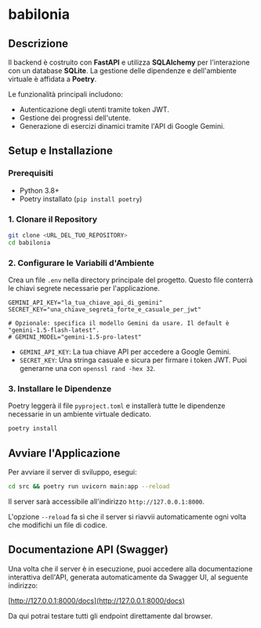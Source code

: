 # babilonia

## Descrizione

Il backend è costruito con **FastAPI** e utilizza **SQLAlchemy** per l'interazione con un database **SQLite**. La gestione delle dipendenze e dell'ambiente virtuale è affidata a **Poetry**.

Le funzionalità principali includono:
- Autenticazione degli utenti tramite token JWT.
- Gestione dei progressi dell'utente.
- Generazione di esercizi dinamici tramite l'API di Google Gemini.

## Setup e Installazione

### Prerequisiti
- Python 3.8+
- Poetry installato (`pip install poetry`)

### 1. Clonare il Repository
```bash
git clone <URL_DEL_TUO_REPOSITORY>
cd babilonia
```

### 2. Configurare le Variabili d'Ambiente
Crea un file `.env` nella directory principale del progetto. Questo file conterrà le chiavi segrete necessarie per l'applicazione.

```
GEMINI_API_KEY="la_tua_chiave_api_di_gemini"
SECRET_KEY="una_chiave_segreta_forte_e_casuale_per_jwt"

# Opzionale: specifica il modello Gemini da usare. Il default è "gemini-1.5-flash-latest".
# GEMINI_MODEL="gemini-1.5-pro-latest"
```
- `GEMINI_API_KEY`: La tua chiave API per accedere a Google Gemini.
- `SECRET_KEY`: Una stringa casuale e sicura per firmare i token JWT. Puoi generarne una con `openssl rand -hex 32`.

### 3. Installare le Dipendenze
Poetry leggerà il file `pyproject.toml` e installerà tutte le dipendenze necessarie in un ambiente virtuale dedicato.
```bash
poetry install
```

## Avviare l'Applicazione
Per avviare il server di sviluppo, esegui:
```bash
cd src && poetry run uvicorn main:app --reload
```
Il server sarà accessibile all'indirizzo `http://127.0.0.1:8000`.

L'opzione `--reload` fa sì che il server si riavvii automaticamente ogni volta che modifichi un file di codice.

## Documentazione API (Swagger)
Una volta che il server è in esecuzione, puoi accedere alla documentazione interattiva dell'API, generata automaticamente da Swagger UI, al seguente indirizzo:

[http://127.0.0.1:8000/docs](http://127.0.0.1:8000/docs)

Da qui potrai testare tutti gli endpoint direttamente dal browser.
